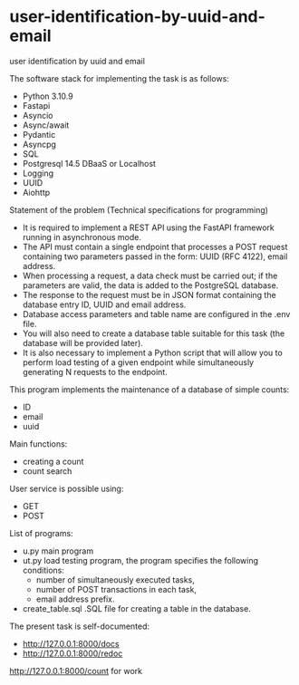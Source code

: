# user-identification-by-uuid-and-email
user identification by uuid and email

The software stack for implementing the task is as follows:
- Python 3.10.9 
- Fastapi
- Asyncio
- Async/await
- Pydantic
- Asyncpg
- SQL
- Postgresql 14.5  DBaaS  or Localhost
- Logging
- UUID
- Aiohttp

Statement of the problem (Technical specifications for programming)
- It is required to implement a REST API using the FastAPI framework running in asynchronous mode. 
- The API must contain a single endpoint that processes a POST request containing two parameters passed in the form: UUID (RFC 4122), email address.
- When processing a request, a data check must be carried out; if the parameters are valid, the data is added to the PostgreSQL database.
- The response to the request must be in JSON format containing the database entry ID, UUID and email address.
- Database access parameters and table name are configured in the .env file. 
- You will also need to create a database table suitable for this task (the database will be provided later).
- It is also necessary to implement a Python script that will allow you to perform load testing of a given endpoint while simultaneously generating N requests to the endpoint.

This program implements the maintenance of a database of simple counts:
- ID
- email
- uuid

Main functions:
- creating a count
- count search
 
User service is possible using:
- GET
- POST

List of programs:
- u.py  main program
- ut.py load testing program, the program specifies the following conditions:
  - number of simultaneously executed tasks,
  - number of POST transactions in each task,
  - email address prefix.
- create_table.sql  .SQL file for creating a table in the database.

The present task is self-documented:
- http://127.0.0.1:8000/docs
- http://127.0.0.1:8000/redoc

http://127.0.0.1:8000/count   for work
